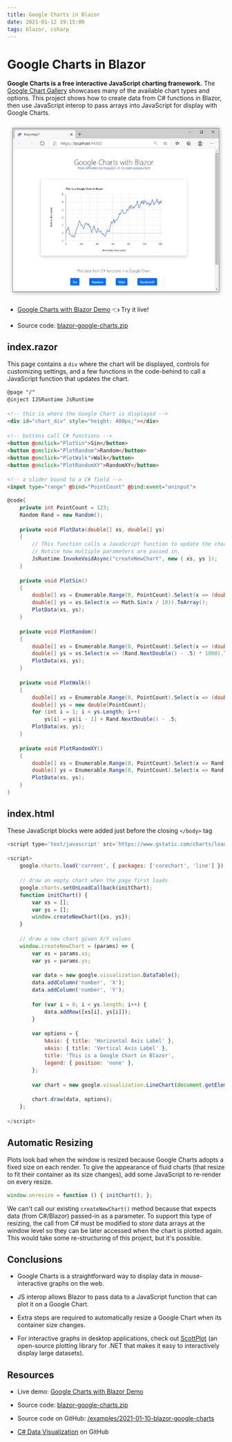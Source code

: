 ```yaml
---
title: Google Charts in Blazor
date: 2021-01-12 19:15:00
tags: blazor, csharp
---
```


# Google Charts in Blazor

**Google Charts is a free interactive JavaScript charting framework.** The [Google Chart Gallery](https://developers.google.com/chart/interactive/docs/gallery) showcases many of the available chart types and options. This project shows how to create data from C# functions in Blazor, then use JavaScript interop to pass arrays into JavaScript for display with Google Charts.

<div class="text-center">

[![](blazor-google-charts.jpg)](app)

</div>

* [Google Charts with Blazor Demo](app) 👈 Try it live!

* Source code: [blazor-google-charts.zip](blazor-google-charts.zip)

## index.razor

This page contains a `div` where the chart will be displayed, controls for customizing settings, and a few functions in the code-behind to call a JavaScript function that updates the chart.

```html
@page "/"
@inject IJSRuntime JsRuntime

<!-- this is where the Google Chart is displayed -->
<div id="chart_div" style="height: 400px;"></div>

<!-- buttons call C# functions -->
<button @onclick="PlotSin">Sin</button>
<button @onclick="PlotRandom">Random</button>
<button @onclick="PlotWalk">Walk</button>
<button @onclick="PlotRandomXY">RandomXY</button>

<!-- a slider bound to a C# field -->
<input type="range" @bind="PointCount" @bind:event="oninput">
```

```cs
@code{
    private int PointCount = 123;
    Random Rand = new Random();

    private void PlotData(double[] xs, double[] ys)
    {
        // This function calls a JavaScript function to update the chart.
		// Notice how multiple parameters are passed in.
        JsRuntime.InvokeVoidAsync("createNewChart", new { xs, ys });
    }

    private void PlotSin()
    {
        double[] xs = Enumerable.Range(0, PointCount).Select(x => (double)x).ToArray();
        double[] ys = xs.Select(x => Math.Sin(x / 10)).ToArray();
        PlotData(xs, ys);
    }

    private void PlotRandom()
    {
        double[] xs = Enumerable.Range(0, PointCount).Select(x => (double)x).ToArray();
        double[] ys = xs.Select(x => (Rand.NextDouble() - .5) * 1000).ToArray();
        PlotData(xs, ys);
    }

    private void PlotWalk()
    {
        double[] xs = Enumerable.Range(0, PointCount).Select(x => (double)x).ToArray();
        double[] ys = new double[PointCount];
        for (int i = 1; i < ys.Length; i++)
            ys[i] = ys[i - 1] + Rand.NextDouble() - .5;
        PlotData(xs, ys);
    }

    private void PlotRandomXY()
    {
        double[] xs = Enumerable.Range(0, PointCount).Select(x => Rand.NextDouble()).ToArray();
        double[] ys = Enumerable.Range(0, PointCount).Select(x => Rand.NextDouble()).ToArray();
        PlotData(xs, ys);
    }
}
```

## index.html

These JavaScript blocks were added just before the closing `</body>` tag

```js
<script type='text/javascript' src='https://www.gstatic.com/charts/loader.js'></script>

<script>
    google.charts.load('current', { packages: ['corechart', 'line'] });

    // draw an empty chart when the page first loads
    google.charts.setOnLoadCallback(initChart);
    function initChart() {
        var xs = [];
        var ys = [];
        window.createNewChart({xs, ys});
    }

    // draw a new chart given X/Y values
    window.createNewChart = (params) => {
        var xs = params.xs;
        var ys = params.ys;

        var data = new google.visualization.DataTable();
        data.addColumn('number', 'X');
        data.addColumn('number', 'Y');

        for (var i = 0; i < ys.length; i++) {
            data.addRow([xs[i], ys[i]]);
        }

        var options = {
            hAxis: { title: 'Horizontal Axis Label' },
            vAxis: { title: 'Vertical Axis Label' },
            title: 'This is a Google Chart in Blazor',
            legend: { position: 'none' },
        };

        var chart = new google.visualization.LineChart(document.getElementById('chart_div'));

        chart.draw(data, options);
    };

</script>
```

## Automatic Resizing

Plots look bad when the window is resized because Google Charts adopts a fixed size on each render. To give the appearance of fluid charts (that resize to fit their container as its size changes), add some JavaScript to re-render on every resize.

```js
window.onresize = function () { initChart(); };
```

We can't call our existing `createNewChart()` method because that expects data (from C#/Blazor) passed-in as a parameter. To support this type of resizing, the call from C# must be modified to _store_ data arrays at the window level so they can be later accessed when the chart is plotted again. This would take some re-structuring of this project, but it's possible.

## Conclusions

* Google Charts is a straightforward way to display data in mouse-interactive graphs on the web. 

* JS interop allows Blazor to pass data to a JavaScript function that can plot it on a Google Chart.

* Extra steps are required to automatically resize a Google Chart when its container size changes.

* For interactive graphs in desktop applications, check out [ScottPlot](https://swharden.com/scottplot) (an open-source plotting library for .NET that makes it easy to interactively display large datasets).

## Resources

* Live demo: [Google Charts with Blazor Demo](app)

* Source code: [blazor-google-charts.zip](blazor-google-charts.zip)

* Source code on GitHub: [/examples/2021-01-10-blazor-google-charts](https://github.com/swharden/Csharp-Data-Visualization/tree/master/examples/2021-01-10-blazor-google-charts)

* [C# Data Visualization](https://github.com/swharden/Csharp-Data-Visualization) on GitHub